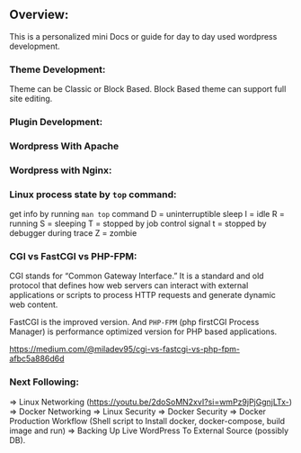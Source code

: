 ## Overview:
This is a personalized mini Docs or guide for day to day used wordpress development.

### Theme Development:
Theme can be Classic or Block Based. Block Based theme can support full site editing. 

### Plugin Development:

### Wordpress With Apache

### Wordpress with Nginx:

### Linux process state by `top` command:
get info by running `man top` command
D = uninterruptible sleep
I = idle
R = running
S = sleeping
T = stopped by job control signal
t = stopped by debugger during trace
Z = zombie

### CGI vs FastCGI vs PHP-FPM:
CGI stands for “Common Gateway Interface.” It is a standard and old protocol that defines how web servers can interact with external applications or scripts to process HTTP requests and generate dynamic web content. 

FastCGI is the improved version. And `PHP-FPM` (php firstCGI Process Manager) is performance optimized version for PHP based applications.


https://medium.com/@miladev95/cgi-vs-fastcgi-vs-php-fpm-afbc5a886d6d

### Next Following:
=> Linux Networking (https://youtu.be/2doSoMN2xvI?si=wmPz9jPjGgnjLTx-)
=> Docker Networking
=> Linux Security
=> Docker Security
=> Docker Production Workflow (Shell script to Install docker, docker-compose, build image and run)
=> Backing Up Live WordPress To External Source (possibly DB).